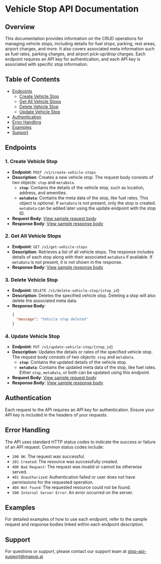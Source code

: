 # Vehicle Stop API Documentation

## Overview

This documentation provides information on the CRUD operations for managing vehicle stops, including details for fuel stops, parking, rest areas, airport charges, and more. It also covers associated meta information such as fuel rates, parking charges, and airport pick-up/drop charges. Each endpoint requires an API key for authentication, and each API key is associated with specific stop information.

## Table of Contents

- [Endpoints](#endpoints)
  - [Create Vehicle Stop](#1-create-vehicle-stop)
  - [Get All Vehicle Stops](#2-get-all-vehicle-stops)
  - [Delete Vehicle Stop](#3-delete-vehicle-stop)
  - [Update Vehicle Stop](#4-update-vehicle-stop)
- [Authentication](#authentication)
- [Error Handling](#error-handling)
- [Examples](#examples)
- [Support](#support)

## Endpoints

### 1. Create Vehicle Stop

- **Endpoint**: `POST /v1/create-vehicle-stops`
- **Description**: Creates a new vehicle stop. The request body consists of two objects: `stop` and `metaData`.
  - **`stop`**: Contains the details of the vehicle stop, such as location, address, and amenities.
  - **`metaData`**: Contains the meta data of the stop, like fuel rates. This object is optional. If `metaData` is not present, only the stop is created. `metaData` can be added later using the update endpoint with the stop ID.
- **Request Body**: [View sample request body](./api-request-samples/create-vehicle-stops)
- **Response Body**: [View sample response body](./api-request-samples/create-vehicle-stops)

### 2. Get All Vehicle Stops

- **Endpoint**: `GET /v1/get-vehicle-stops`
- **Description**: Retrieves a list of all vehicle stops. The response includes details of each stop along with their associated `metaData` if available. If `metaData` is not present, it is not shown in the response.
- **Response Body**: [View sample response body](./api-request-samples/get-vehicle-stops)

### 3. Delete Vehicle Stop

- **Endpoint**: `DELETE /v1/delete-vehicle-stop/{stop_id}`
- **Description**: Deletes the specified vehicle stop. Deleting a stop will also delete the associated meta data.
- **Response Body**:
  ```json
  {
    "message": "Vehicle stop deleted"
  }
### 4. Update Vehicle Stop

- **Endpoint**: `PUT /v1/update-vehicle-stop/{stop_id}`
- **Description**: Updates the details or rates of the specified vehicle stop. The request body consists of two objects: `stop` and `metaData`.
  - **`stop`**: Contains the updated details of the vehicle stop.
  - **`metaData`**: Contains the updated meta data of the stop, like fuel rates. Either `stop`, `metaData`, or both can be updated using this endpoint.
- **Request Body**: [View sample request body](./api-request-samples/update-vehicle-stop)
- **Response Body**: [View sample response body](./api-request-samples/update-vehicle-stop)

## Authentication

Each request to the API requires an API key for authentication. Ensure your API key is included in the headers of your requests.

## Error Handling

The API uses standard HTTP status codes to indicate the success or failure of an API request. Common status codes include:

- `200 OK`: The request was successful.
- `201 Created`: The resource was successfully created.
- `400 Bad Request`: The request was invalid or cannot be otherwise served.
- `401 Unauthorized`: Authentication failed or user does not have permissions for the requested operation.
- `404 Not Found`: The requested resource could not be found.
- `500 Internal Server Error`: An error occurred on the server.

## Examples

For detailed examples of how to use each endpoint, refer to the sample request and response bodies linked within each endpoint description.

## Support

For questions or support, please contact our support team at stop-api-support@mapup.ai

